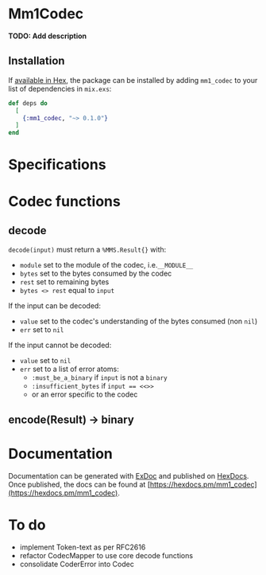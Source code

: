 # Mm1Codec

**TODO: Add description**

## Installation
If [available in Hex](https://hex.pm/docs/publish), the package can be installed
by adding `mm1_codec` to your list of dependencies in `mix.exs`:

```elixir
def deps do
  [
    {:mm1_codec, "~> 0.1.0"}
  ]
end
```

# Specifications

# Codec functions

## decode
`decode(input)` must return a `%MMS.Result{}` with:
- `module` set to the module of the codec, i.e.`__MODULE__`
- `bytes` set to the bytes consumed by the codec
- `rest` set to remaining bytes
- `bytes <> rest` equal to `input`

If the input can be decoded:
- `value` set to the codec's understanding of the bytes consumed (non `nil`)
- `err` set to `nil`

If the input cannot be decoded:
- `value` set to `nil`
- `err` set to a list of error atoms:
    - `:must_be_a_binary` if `input` is not a `binary`
    - `:insufficient_bytes` if `input == <<>>`
    - or an error specific to the codec

## encode(Result) -> binary

# Documentation

Documentation can be generated with [ExDoc](https://github.com/elixir-lang/ex_doc)
and published on [HexDocs](https://hexdocs.pm). Once published, the docs can
be found at [https://hexdocs.pm/mm1_codec](https://hexdocs.pm/mm1_codec).

# To do
- implement Token-text as per RFC2616
- refactor CodecMapper to use core decode functions
- consolidate CoderError into Codec
